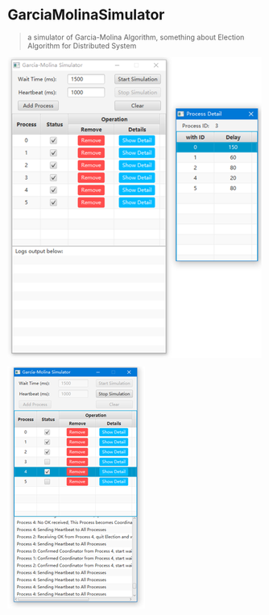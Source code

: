 # GarciaMolinaSimulator

> a simulator of Garcia-Molina Algorithm, something about Election Algorithm for Distributed System

![](https://raw.githubusercontent.com/ArtemisChief/GarciaMolinaSimulator/main/img/1.png)

![](https://raw.githubusercontent.com/ArtemisChief/GarciaMolinaSimulator/main/img/2.png)

